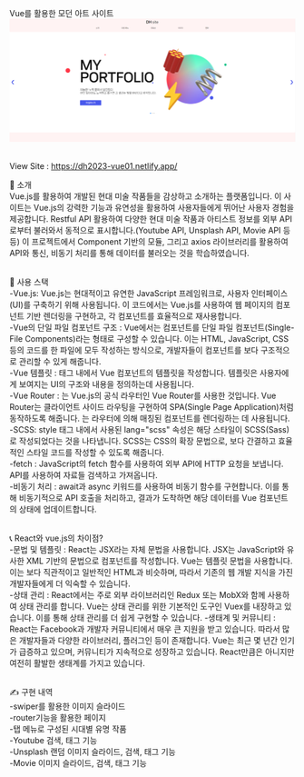 Vue를 활용한 모던 아트 사이트
<img src="https://raw.githubusercontent.com/ehcjswo/site2023-vue01/main/src/assets/images/intro/gitImg01.jpg" />
<br><br>

View Site : https://dh2023-vue01.netlify.app/
<br>


👋 소개<br>
Vue.js를 활용하여 개발된 현대 미술 작품들을 감상하고 소개하는 플랫폼입니다. 이 사이트는 Vue.js의 강력한 기능과 유연성을 활용하여 사용자들에게 뛰어난 사용자 경험을 제공합니다. Restful API 활용하여 다양한 현대 미술 작품과 아티스트 정보를 외부 API로부터 불러와서 동적으로 표시합니다.(Youtube API, Unsplash API, Movie API 등등) 이 프로젝트에서 Component 기반의 모듈, 그리고 axios 라이브러리를 활용하여 API와 통신, 비동기 처리를 통해 데이터를 불러오는 것을 학습하였습니다.<br><br>


🔧 사용 스택<br>
-Vue.js: Vue.js는 현대적이고 유연한 JavaScript 프레임워크로, 사용자 인터페이스(UI)를 구축하기 위해 사용됩니다. 이 코드에서는 Vue.js를 사용하여 웹 페이지의 컴포넌트 기반 렌더링을 구현하고, 각 컴포넌트를 효율적으로 재사용합니다.<br>
-Vue의 단일 파일 컴포넌트 구조 : Vue에서는 컴포넌트를 단일 파일 컴포넌트(Single-File Components)라는 형태로 구성할 수 있습니다. 이는 HTML, JavaScript, CSS 등의 코드를 한 파일에 모두 작성하는 방식으로, 개발자들이 컴포넌트를 보다 구조적으로 관리할 수 있게 해줍니다.<br>
-Vue 템플릿 : 태그 내에서 Vue 컴포넌트의 템플릿을 작성합니다. 템플릿은 사용자에게 보여지는 UI의 구조와 내용을 정의하는데 사용됩니다.<br>
-Vue Router : 는 Vue.js의 공식 라우터인 Vue Router를 사용한 것입니다. Vue Router는 클라이언트 사이드 라우팅을 구현하여 SPA(Single Page Application)처럼 동작하도록 해줍니다. 는 라우터에 의해 매칭된 컴포넌트를 렌더링하는 데 사용됩니다.<br>
-SCSS: style 태그 내에서 사용된 lang="scss" 속성은 해당 스타일이 SCSS(Sass)로 작성되었다는 것을 나타냅니다. SCSS는 CSS의 확장 문법으로, 보다 간결하고 효율적인 스타일 코드를 작성할 수 있도록 해줍니다.<br>
-fetch : JavaScript의 fetch 함수를 사용하여 외부 API에 HTTP 요청을 보냅니다. API를 사용하여 자료들 검색하고 가져옵니다.<br>
-비동기 처리 : await과 async 키워드를 사용하여 비동기 함수를 구현합니다. 이를 통해 비동기적으로 API 호출을 처리하고, 결과가 도착하면 해당 데이터를 Vue 컴포넌트의 상태에 업데이트합니다.<br><br>

📞 React와 vue.js의 차이점?<br>
-문법 및 템플릿 : React는 JSX라는 자체 문법을 사용합니다. JSX는 JavaScript와 유사한 XML 기반의 문법으로 컴포넌트를 작성합니다. Vue는 템플릿 문법을 사용합니다. 이는 보다 직관적이고 일반적인 HTML과 비슷하며, 따라서 기존의 웹 개발 지식을 가진 개발자들에게 더 익숙할 수 있습니다.<br>
-상태 관리 : React에서는 주로 외부 라이브러리인 Redux 또는 MobX와 함께 사용하여 상태 관리를 합니다. Vue는 상태 관리를 위한 기본적인 도구인 Vuex를 내장하고 있습니다. 이를 통해 상태 관리를 더 쉽게 구현할 수 있습니다.
-생태계 및 커뮤니티 : React는 Facebook과 개발자 커뮤니티에서 매우 큰 지원을 받고 있습니다. 따라서 많은 개발자들과 다양한 라이브러리, 플러그인 등이 존재합니다. Vue는 최근 몇 년간 인기가 급증하고 있으며, 커뮤니티가 지속적으로 성장하고 있습니다. React만큼은 아니지만 여전히 활발한 생태계를 가지고 있습니다.<br><br>



✍️ 구현 내역<br>
-swiper를 활용한 이미지 슬라이드<br>
-router기능을 활용한 페이지<br>
-탭 메뉴로 구성된 시대별 유명 작품<br>
-Youtube 검색, 태그 기능<br>
-Unsplash 랜덤 이미지 슬라이드, 검색, 태그 기능<br>
-Movie 이미지 슬라이드, 검색, 태그 기능<br>
